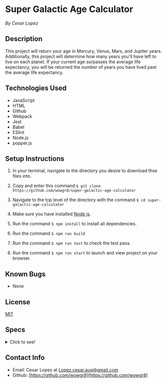 # Super Galactic Age Calculator #
_By Cesar Lopez_

## Description ##

This project will return your age in Mercury, Venus, Mars, and Jupiter years. Additionally, this project will determine how many years you'll have left to live on each planet. If your current age surpasses the average life expectancy, you will be returned the number of years you have lived past the average life expectancy.

## Technologies Used ##

* JavaScript
* HTML
* Github
* Webpack
* Jest
* Babel
* ESlint
* Node.js
* popper.js

## Setup Instructions ##

1. In your terminal, navigate to the directory you desire to download thse files into.

2. Copy and enter this command:```$ git clone https://github.com/wowgr8/super-galactic-age-calculator ```

3. Navigate to the top level of the directory with the command ```$ cd super-galactic-age-calculator```

4. Make sure you have installed [Node js](https://nodejs.org/en/).

5. Run the command ``` $ npm install ``` to install all dependencies.

6. Run the command ``` $ npm run build ```

7. Run the command ``` $ npm run test ``` to check the test pass.

8. Run the command ``` $ npm run start ``` to launch and view project on your browser.
## Known Bugs ##

* None

## License ##

[MIT](https://opensource.org/license/MIT)

## Specs ##

<details>
<summary> Click to see!</summary>

| # | Spec | Input | Output |
| :-------------     | :-------------     | :------------- | :------------- |
| 1 | Should return users inputted age.  | 28 | 28 |
| 2 | Should return users age in Mercury years.  | 28 | 116.66666666666667 |
| 3 | should return users age in Venus years.  | 28 | 45.16129032258065 |
| 4 | should return users age in Mars ♂ years | 28 | 14.893617021276597 |
| 5 | should return users age in Jupiter ♃ years | 28 | 2.3608768971332212 |
| 6 | should determine how many years user has left to live in Earth years | 28, 88 expected | 60 |
| 7 | should convert how many years user has left to live in other planets (Mercury) years | 28, 88 Expected| 250 |
| 8 | should return number of years on other planets user has left once they've passed their life expectancy Mercury | 88 Expected, 98 User | 41.66666666666667 |

</details>

## Contact Info ##

* Email: Cesar Lopez at [Lopez.cesar.aug@gmail.com](mailto:lopez.cesar.aug@gmail.com)
* Github: [https://github.com/wowgr8](https://github.com/wowgr8)

